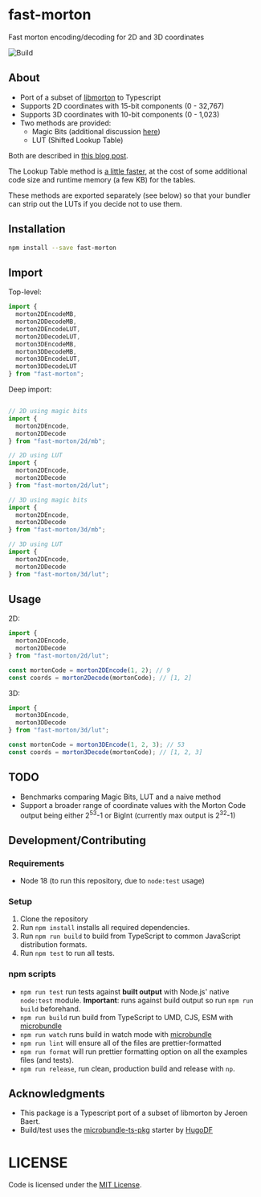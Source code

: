 
# **fast-morton** 

Fast morton encoding/decoding for 2D and 3D coordinates

![Build](https://github.com/liamdon/fast-morton/workflows/Build%20&%20test/badge.svg)

## About

* Port of a subset of [libmorton](https://github.com/Forceflow/libmorton) to Typescript
* Supports 2D coordinates with 15-bit components (0 - 32,767)
* Supports 3D coordinates with 10-bit components (0 - 1,023)
* Two methods are provided:
  * Magic Bits (additional discussion [here](https://stackoverflow.com/questions/18529057/produce-interleaving-bit-patterns-morton-keys-for-32-bit-64-bit-and-128bit))
  * LUT (Shifted Lookup Table)

Both are described in [this blog post](https://www.forceflow.be/2013/10/07/morton-encodingdecoding-through-bit-interleaving-implementations/).

The Lookup Table method is [a little faster](https://www.forceflow.be/2013/10/07/morton-encodingdecoding-through-bit-interleaving-implementations/), at the cost of some additional code size and runtime memory (a few KB) for the tables.

These methods are exported separately (see below) so that your bundler can strip out the LUTs if you decide not to use them.

## Installation

```sh
npm install --save fast-morton
```

## Import

Top-level:
```typescript
import {
  morton2DEncodeMB,
  morton2DDecodeMB,
  morton2DEncodeLUT,
  morton2DDecodeLUT,
  morton3DEncodeMB,
  morton3DDecodeMB,
  morton3DEncodeLUT,
  morton3DDecodeLUT
} from "fast-morton";
```

Deep import:
```typescript

// 2D using magic bits
import {
  morton2DEncode,
  morton2DDecode
} from "fast-morton/2d/mb";

// 2D using LUT
import {
  morton2DEncode,
  morton2DDecode
} from "fast-morton/2d/lut";

// 3D using magic bits
import {
  morton2DEncode,
  morton2DDecode
} from "fast-morton/3d/mb";

// 3D using LUT
import {
  morton2DEncode,
  morton2DDecode
} from "fast-morton/3d/lut";
```

## Usage

2D:
```typescript
import {
  morton2DEncode,
  morton2DDecode
} from "fast-morton/2d/lut";

const mortonCode = morton2DEncode(1, 2); // 9
const coords = morton2Decode(mortonCode); // [1, 2]
```

3D:
```typescript
import {
  morton3DEncode,
  morton3DDecode
} from "fast-morton/3d/lut";

const mortonCode = morton3DEncode(1, 2, 3); // 53
const coords = morton3Decode(mortonCode); // [1, 2, 3]
```

## TODO

* Benchmarks comparing Magic Bits, LUT and a naive method
* Support a broader range of coordinate values with the Morton Code output being either 2<sup>53</sup>-1 or BigInt (currently max output is 2<sup>32</sup>-1)


## Development/Contributing

### Requirements

- Node 18 (to run this repository, due to `node:test` usage)

### Setup

1. Clone the repository
2. Run `npm install` installs all required dependencies.
3. Run `npm run build` to build from TypeScript to common JavaScript distribution formats.
4. Run `npm test` to run all tests.

### npm scripts

- `npm run test` run tests against **built output** with Node.js' native `node:test` module. **Important**: runs against build output so run `npm run build` beforehand.
- `npm run build` run build from TypeScript to UMD, CJS, ESM with [microbundle](https://github.com/developit/microbundle)
- `npm run watch` runs build in watch mode with [microbundle](https://github.com/developit/microbundle)
- `npm run lint` will ensure all of the files are prettier-formatted
- `npm run format` will run prettier formatting option on all the examples files (and tests).
- `npm run release`, run clean, production build and release with `np`.


## Acknowledgments

* This package is a Typescript port of a subset of libmorton by Jeroen Baert.
* Build/test uses the [microbundle-ts-pkg](https://github.com/HugoDF/microbundle-ts-pkg) starter by [HugoDF](https://github.com/HugoDF)

# LICENSE

Code is licensed under the [MIT License](./LICENSE).

